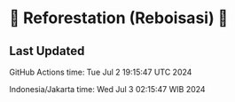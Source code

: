 
# 🌳 Reforestation (Reboisasi) 🌲

## Last Updated

GitHub Actions time: Tue Jul  2 19:15:47 UTC 2024

Indonesia/Jakarta time: Wed Jul  3 02:15:47 WIB 2024
